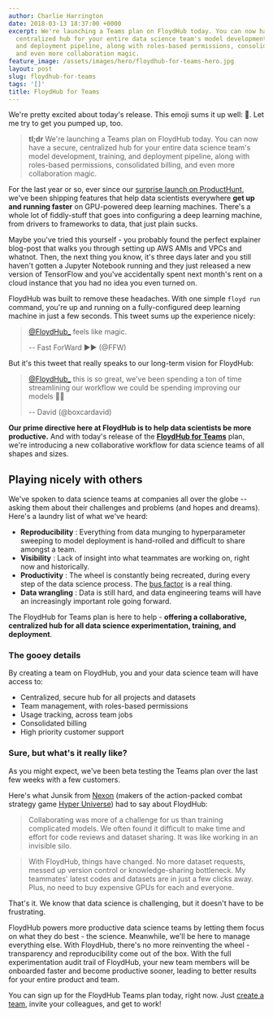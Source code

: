 ```yaml
---
author: Charlie Harrington
date: 2018-03-13 18:37:00 +0000
excerpt: We're launching a Teams plan on FloydHub today. You can now have a secure,
  centralized hub for your entire data science team's model development, training,
  and deployment pipeline, along with roles-based permissions, consolidated billing,
  and even more collaboration magic.
feature_image: /assets/images/hero/floydhub-for-teams-hero.jpg
layout: post
slug: floydhub-for-teams
tags: '[]'
title: FloydHub for Teams
---
```


We're pretty excited about today's release. This emoji sums it up well: 🎉. Let me try to get you pumped up, too.

> **tl;dr** We're launching a Teams plan on FloydHub today. You can now have a secure, centralized hub for your entire data science team's model development, training, and deployment pipeline, along with roles-based permissions, consolidated billing, and even more collaboration magic.

For the last year or so, ever since our [surprise launch on ProductHunt](https://www.producthunt.com/posts/floyd-2), we've been shipping features that help data scientists everywhere **get up and running faster** on GPU-powered deep learning machines. There's a whole lot of fiddly-stuff that goes into configuring a deep learning machine, from drivers to frameworks to data, that just plain sucks.

Maybe you've tried this yourself - you probably found the perfect explainer blog-post that walks you through setting up AWS AMIs and VPCs and whatnot. Then, the next thing you know, it's three days later and you still haven't gotten a Jupyter Notebook running and they just released a new version of TensorFlow and you've accidentally spent next month's rent on a cloud instance that you had no idea you even turned on.

FloydHub was built to remove these headaches. With one simple `floyd run` command, you're up and running on a fully-configured deep learning machine in just a few seconds. This tweet sums up the experience nicely:

> [@FloydHub_](https://twitter.com/FloydHub_?ref_src=twsrc%5Etfw) feels like magic.
> 
> -- Fast ForWard ►► (@FFW) [](https://twitter.com/FFW/status/891659853579661312?ref_src=twsrc%5Etfw)

  

But it's this tweet that really speaks to our long-term vision for FloydHub:

> [@FloydHub_](https://twitter.com/FloydHub_?ref_src=twsrc%5Etfw) this is so great, we've been spending a ton of time streamlining our workflow we could be spending improving our models 👍🏽
> 
> -- David (@boxcardavid) [](https://twitter.com/boxcardavid/status/833470474533294081?ref_src=twsrc%5Etfw)

  

**Our prime directive here at FloydHub is to help data scientists be more productive.** And with today's release of the **[FloydHub for Teams](https://www.floydhub.com/pricing/)** plan, we're introducing a new collaborative workflow for data science teams of all shapes and sizes.

## Playing nicely with others

We've spoken to data science teams at companies all over the globe -- asking them about their challenges and problems (and hopes and dreams). Here's a laundry list of what we've heard:

  * **Reproducibility** : Everything from data munging to hyperparameter sweeping to model deployment is hand-rolled and difficult to share amongst a team.
  * **Visibility** : Lack of insight into what teammates are working on, right now and historically.
  * **Productivity** : The wheel is constantly being recreated, during every step of the data science process. The [bus factor](https://en.wikipedia.org/wiki/Bus_factor) is a real thing.
  * **Data wrangling** : Data is still hard, and data engineering teams will have an increasingly important role going forward.

The FloydHub for Teams plan is here to help - **offering a collaborative, centralized hub for all data science experimentation, training, and deployment**.

### The gooey details

By creating a team on FloydHub, you and your data science team will have access to:

  * Centralized, secure hub for all projects and datasets
  * Team management, with roles-based permissions
  * Usage tracking, across team jobs
  * Consolidated billing
  * High priority customer support

### Sure, but what's it really like?

As you might expect, we've been beta testing the Teams plan over the last few weeks with a few customers.

Here's what Junsik from [Nexon](http://www.nexon.net/) (makers of the action-packed combat strategy game [Hyper Universe](http://hyperuniverse.nexon.net/en/game/about)) had to say about FloydHub:

> Collaborating was more of a challenge for us than training complicated models. We often found it difficult to make time and effort for code reviews and dataset sharing. It was like working in an invisible silo.

> With FloydHub, things have changed. No more dataset requests, messed up version control or knowledge-sharing bottleneck. My teammates' latest codes and datasets are in just a few clicks away. Plus, no need to buy expensive GPUs for each and everyone.

That's it. We know that data science is challenging, but it doesn't have to be frustrating.

FloydHub powers more productive data science teams by letting them focus on what they do best - the science. Meanwhile, we'll be here to manage everything else. With FloydHub, there's no more reinventing the wheel - transparency and reproducibility come out of the box. With the full experimentation audit trail of FloydHub, your new team members will be onboarded faster and become productive sooner, leading to better results for your entire product and team.

You can sign up for the FloydHub Teams plan today, right now. Just [create a team](https://www.floydhub.com/pricing/), invite your colleagues, and get to work!